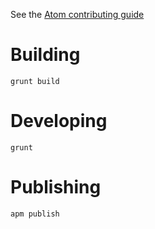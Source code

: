 See the [Atom contributing guide](https://atom.io/docs/latest/contributing)

# Building 
`grunt build`

# Developing
`grunt`

# Publishing
`apm publish`